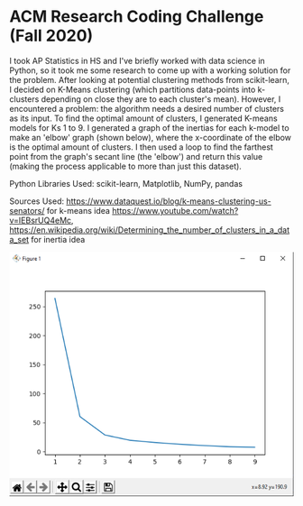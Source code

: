 # ACM Research Coding Challenge (Fall 2020)

I took AP Statistics in HS and I've briefly worked with data science in Python, so it took me some research to come up with a working solution for the problem. After looking at potential clustering methods from scikit-learn, I decided on K-Means clustering (which partitions data-points into k-clusters depending on close they are to each cluster's mean). However, I encountered a problem: the algorithm needs a desired number of clusters as its input. To find the optimal amount of clusters, I generated K-means models for Ks 1 to 9. I generated a graph of the inertias for each k-model to make an 'elbow' graph (shown below), where the x-coordinate of the elbow is the optimal amount of clusters. I then used a loop to find the farthest point from the graph's secant line (the 'elbow') and return this value (making the process applicable to more than just this dataset). 

Python Libraries Used: scikit-learn, Matplotlib, NumPy, pandas

Sources Used: https://www.dataquest.io/blog/k-means-clustering-us-senators/ for k-means idea
              https://www.youtube.com/watch?v=IEBsrUQ4eMc, https://en.wikipedia.org/wiki/Determining_the_number_of_clusters_in_a_data_set for inertia idea

![Image of 'Elbow' Plot](InertiaGraph.png)
